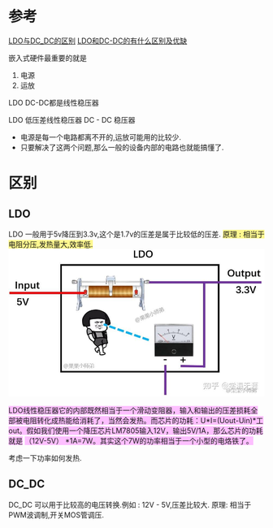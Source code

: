 # 参考

[LDO与DC_DC的区别](https://www.zhihu.com/question/319559384/answer/2438675720)
[LDO和DC-DC的有什么区别及优缺](https://www.zhihu.com/question/319559384/answer/647093310)

嵌入式硬件最重要的就是
1. 电源
2. 运放

LDO DC-DC都是线性稳压器

LDO 低压差线性稳压器
DC - DC 稳压器

- 电源是每一个电路都离不开的,运放可能用的比较少.
- 只要解决了这两个问题,那么一般的设备内部的电路也就能搞懂了.

# 区别
## LDO
LDO 一般用于5v降压到3.3v,这个是1.7v的压差是属于比较低的压差.
<span style="background:#fff88f">原理 : 相当于电阻分压,发热量大,效率低.</span>
![](assets/Pasted%20image%2020231123204516.png)


<span style="background:#fdbfff">LDO线性稳压器它的内部既然相当于一个滑动变阻器，输入和输出的压差损耗全部被电阻转化成热能给消耗了，当然会发热。而芯片的功耗：U*I=(Uout-Uin)*工out。假如我们使用一个降压芯片LM7805输入12V，输出5V/1A，那么芯片的功耗就是</span>
<span style="background:#fdbfff">（12V-5V） *1A=7W。其实这个7W的功率相当于一个小型的电烙铁了。</span>

考虑一下功率如何发热.
## DC_DC
DC_DC 可以用于比较高的电压转换.例如 : 12V - 5V,压差比较大.
原理: 相当于PWM波调制,开关MOS管调压.



